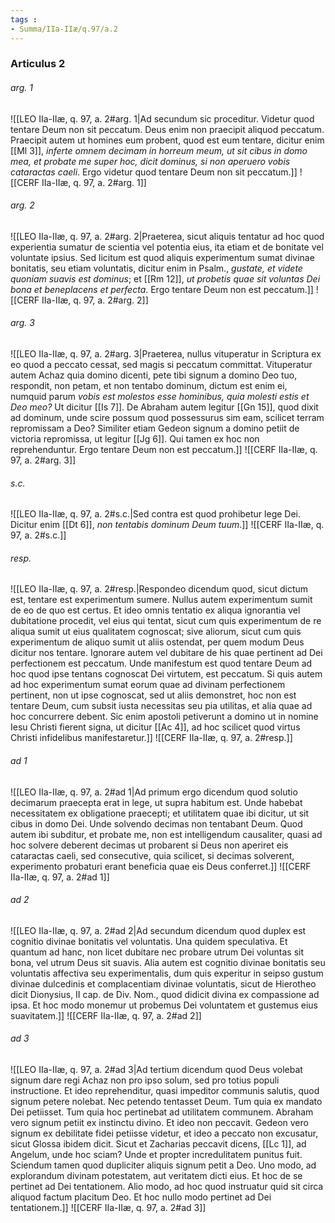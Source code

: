 ```yaml
---
tags : 
- Summa/IIa-IIæ/q.97/a.2
---
```


### Articulus 2

###### arg. 1
![[LEO IIa-IIæ, q. 97, a. 2#arg. 1|Ad secundum sic proceditur. Videtur quod tentare Deum non sit peccatum. Deus enim non praecipit aliquod peccatum. Praecipit autem ut homines eum probent, quod est eum tentare, dicitur enim [[Ml 3]], *inferte omnem decimam in horreum meum, ut sit cibus in domo mea, et probate me super hoc, dicit dominus, si non aperuero vobis cataractas caeli*. Ergo videtur quod tentare Deum non sit peccatum.]]
![[CERF IIa-IIæ, q. 97, a. 2#arg. 1]]

###### arg. 2
![[LEO IIa-IIæ, q. 97, a. 2#arg. 2|Praeterea, sicut aliquis tentatur ad hoc quod experientia sumatur de scientia vel potentia eius, ita etiam et de bonitate vel voluntate ipsius. Sed licitum est quod aliquis experimentum sumat divinae bonitatis, seu etiam voluntatis, dicitur enim in Psalm., *gustate, et videte quoniam suavis est dominus*; et [[Rm 12]], *ut probetis quae sit voluntas Dei bona et beneplacens et perfecta*. Ergo tentare Deum non est peccatum.]]
![[CERF IIa-IIæ, q. 97, a. 2#arg. 2]]

###### arg. 3
![[LEO IIa-IIæ, q. 97, a. 2#arg. 3|Praeterea, nullus vituperatur in Scriptura ex eo quod a peccato cessat, sed magis si peccatum committat. Vituperatur autem Achaz quia domino dicenti, pete tibi signum a domino Deo tuo, respondit, non petam, et non tentabo dominum, dictum est enim ei, numquid parum *vobis est molestos esse hominibus, quia molesti estis et Deo meo?* Ut dicitur [[Is 7]]. De Abraham autem legitur [[Gn 15]], quod dixit ad dominum, unde scire possum quod possessurus sim eam, scilicet terram repromissam a Deo? Similiter etiam Gedeon signum a domino petiit de victoria repromissa, ut legitur [[Jg 6]]. Qui tamen ex hoc non reprehenduntur. Ergo tentare Deum non est peccatum.]]
![[CERF IIa-IIæ, q. 97, a. 2#arg. 3]]

###### s.c.
![[LEO IIa-IIæ, q. 97, a. 2#s.c.|Sed contra est quod prohibetur lege Dei. Dicitur enim [[Dt 6]], *non tentabis dominum Deum tuum*.]]
![[CERF IIa-IIæ, q. 97, a. 2#s.c.]]

###### resp.
![[LEO IIa-IIæ, q. 97, a. 2#resp.|Respondeo dicendum quod, sicut dictum est, tentare est experimentum sumere. Nullus autem experimentum sumit de eo de quo est certus. Et ideo omnis tentatio ex aliqua ignorantia vel dubitatione procedit, vel eius qui tentat, sicut cum quis experimentum de re aliqua sumit ut eius qualitatem cognoscat; sive aliorum, sicut cum quis experimentum de aliquo sumit ut aliis ostendat, per quem modum Deus dicitur nos tentare. Ignorare autem vel dubitare de his quae pertinent ad Dei perfectionem est peccatum. Unde manifestum est quod tentare Deum ad hoc quod ipse tentans cognoscat Dei virtutem, est peccatum. Si quis autem ad hoc experimentum sumat eorum quae ad divinam perfectionem pertinent, non ut ipse cognoscat, sed ut aliis demonstret, hoc non est tentare Deum, cum subsit iusta necessitas seu pia utilitas, et alia quae ad hoc concurrere debent. Sic enim apostoli petiverunt a domino ut in nomine Iesu Christi fierent signa, ut dicitur [[Ac 4]], ad hoc scilicet quod virtus Christi infidelibus manifestaretur.]]
![[CERF IIa-IIæ, q. 97, a. 2#resp.]]

###### ad 1
![[LEO IIa-IIæ, q. 97, a. 2#ad 1|Ad primum ergo dicendum quod solutio decimarum praecepta erat in lege, ut supra habitum est. Unde habebat necessitatem ex obligatione praecepti; et utilitatem quae ibi dicitur, ut sit cibus in domo Dei. Unde solvendo decimas non tentabant Deum. Quod autem ibi subditur, et probate me, non est intelligendum causaliter, quasi ad hoc solvere deberent decimas ut probarent si Deus non aperiret eis cataractas caeli, sed consecutive, quia scilicet, si decimas solverent, experimento probaturi erant beneficia quae eis Deus conferret.]]
![[CERF IIa-IIæ, q. 97, a. 2#ad 1]]

###### ad 2
![[LEO IIa-IIæ, q. 97, a. 2#ad 2|Ad secundum dicendum quod duplex est cognitio divinae bonitatis vel voluntatis. Una quidem speculativa. Et quantum ad hanc, non licet dubitare nec probare utrum Dei voluntas sit bona, vel utrum Deus sit suavis. Alia autem est cognitio divinae bonitatis seu voluntatis affectiva seu experimentalis, dum quis experitur in seipso gustum divinae dulcedinis et complacentiam divinae voluntatis, sicut de Hierotheo dicit Dionysius, II cap. de Div. Nom., quod didicit divina ex compassione ad ipsa. Et hoc modo monemur ut probemus Dei voluntatem et gustemus eius suavitatem.]]
![[CERF IIa-IIæ, q. 97, a. 2#ad 2]]

###### ad 3
![[LEO IIa-IIæ, q. 97, a. 2#ad 3|Ad tertium dicendum quod Deus volebat signum dare regi Achaz non pro ipso solum, sed pro totius populi instructione. Et ideo reprehenditur, quasi impeditor communis salutis, quod signum petere nolebat. Nec petendo tentasset Deum. Tum quia ex mandato Dei petiisset. Tum quia hoc pertinebat ad utilitatem communem. Abraham vero signum petiit ex instinctu divino. Et ideo non peccavit. Gedeon vero signum ex debilitate fidei petiisse videtur, et ideo a peccato non excusatur, sicut Glossa ibidem dicit. Sicut et Zacharias peccavit dicens, [[Lc 1]], ad Angelum, unde hoc sciam? Unde et propter incredulitatem punitus fuit. Sciendum tamen quod dupliciter aliquis signum petit a Deo. Uno modo, ad explorandum divinam potestatem, aut veritatem dicti eius. Et hoc de se pertinet ad Dei tentationem. Alio modo, ad hoc quod instruatur quid sit circa aliquod factum placitum Deo. Et hoc nullo modo pertinet ad Dei tentationem.]]
![[CERF IIa-IIæ, q. 97, a. 2#ad 3]]

